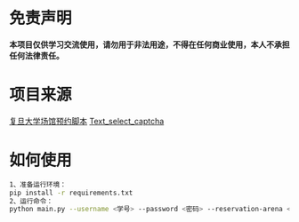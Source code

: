 # 免责声明
**本项目仅供学习交流使用，请勿用于非法用途，不得在任何商业使用，本人不承担任何法律责任。**

# 项目来源
[复旦大学场馆预约脚本](https://github.com/ProgramEverything/fdu-auto-reservation)
[Text_select_captcha](https://github.com/MgArcher/Text_select_captcha)

# 如何使用
``` bash
1、准备运行环境：
pip install -r requirements.txt
2、运行命令：
python main.py --username <学号> --password <密码> --reservation-arena <场馆名称> --reservation-date YYYY-MM-DD --reservation-time hh:mm
```  